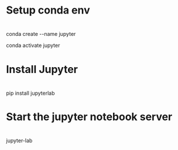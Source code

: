 #
# Setup conda env
#
conda create --name jupyter

conda activate jupyter

#
# Install Jupyter 
#
pip install jupyterlab


#
# Start the jupyter notebook server
#
jupyter-lab

